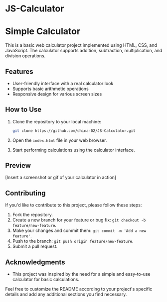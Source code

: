 # JS-Calculator
# Simple Calculator

This is a basic web calculator project implemented using HTML, CSS, and JavaScript. The calculator supports addition, subtraction, multiplication, and division operations.

## Features

- User-friendly interface with a real calculator look
- Supports basic arithmetic operations
- Responsive design for various screen sizes

## How to Use

1. Clone the repository to your local machine:

    ```bash
    git clone https://github.com/dhina-02/JS-Calculator.git
    ```

2. Open the `index.html` file in your web browser.

3. Start performing calculations using the calculator interface.

## Preview

[Insert a screenshot or gif of your calculator in action]

## Contributing

If you'd like to contribute to this project, please follow these steps:

1. Fork the repository.
2. Create a new branch for your feature or bug fix: `git checkout -b feature/new-feature`.
3. Make your changes and commit them: `git commit -m 'Add a new feature'`.
4. Push to the branch: `git push origin feature/new-feature`.
5. Submit a pull request.



## Acknowledgments

- This project was inspired by the need for a simple and easy-to-use calculator for basic calculations.

Feel free to customize the README according to your project's specific details and add any additional sections you find necessary.

